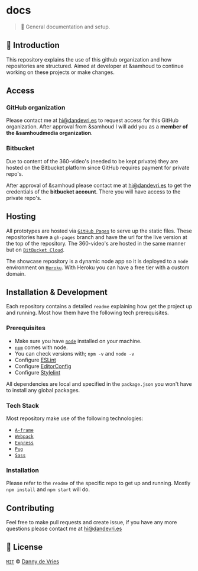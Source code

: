 # docs
> 📃 General documentation and setup.

## 📖 Introduction
This repository explains the use of this github organization and how repositories are structured. Aimed at developer at &samhoud to continue working on these projects or make changes.

## Access

### GitHub organization
Please contact me at hi@dandevri.es to request access for this GitHub organization. After approval from &samhoud I will add you as a **member of the &samhoudmedia organization**.

### Bitbucket
Due to content of the 360-video's (needed to be kept private) they are hosted on the Bitbucket platform since GitHub requires payment for private repo's. 

After approval of &samhoud please contact me at hi@dandevri.es to get the credentials of the **bitbucket account**. There you will have access to the private repo's.

## Hosting
All prototypes are hosted via [`GitHub Pages`](https://pages.github.com/) to serve up the static files. These repositories have a `gh-pages` branch and have the url for the live version at the top of the repository. The 360-video's are hosted in the same manner but on [`BitBucket Cloud`](https://confluence.atlassian.com/bitbucket/publishing-a-website-on-bitbucket-cloud-221449776.html). 

The showcase repository is a dynamic node app so it is deployed to a `node` environment on [`Heroku`](heroku.com). With Heroku you can have a free tier with a custom domain.

## Installation & Development

Each repository contains a detailed `readme` explaining how get the project up and running. Most how them have the following tech prerequisites.

### Prerequisites
* Make sure you have [`node`](https://nodejs.org/en/) installed on your machine.
* [`npm`](https://www.npmjs.com/) comes with node.
* You can check versions with; `npm -v` and `node -v`
* Configure [ESLint](https://eslint.org/docs/user-guide/integrations)
* Configure [EditorConfig](https://editorconfig.org/#download)
* Configure [Stylelint](https://stylelint.io/user-guide/complementary-tools/)

All dependencies are local and specified in the `package.json` you won't have to install any global packages.

### Tech Stack
Most repository make use of the following technologies:
* [`A-frame`](https://aframe.io/)
* [`Webpack`](https://webpack.js.org/)
* [`Express`](https://expressjs.com/)
* [`Pug`](https://pugjs.org)
* [`Sass`](https://sass-lang.com/)

### Installation
Please refer to the `readme` of the specific repo to get up and running. Mostly `npm install` and `npm start` will do. 

## Contributing
Feel free to make pull requests and create issue, if you have any more questions please contact me at hi@dandevri.es

## 📃 License
[`MIT`](LICENSE) © [Danny de Vries](https://github.com/dandevri)
